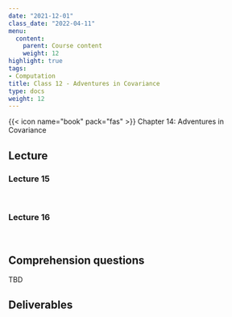 ```yaml
---
date: "2021-12-01"
class_date: "2022-04-11"
menu:
  content:
    parent: Course content
    weight: 12
highlight: true
tags:
- Computation
title: Class 12 - Adventures in Covariance
type: docs
weight: 12
---
```



{{< icon name="book" pack="fas" >}} Chapter 14: Adventures in Covariance

<!--more-->

## Lecture

### Lecture 15


<br>

### Lecture 16

<br>


## Comprehension questions

TBD

## Deliverables
